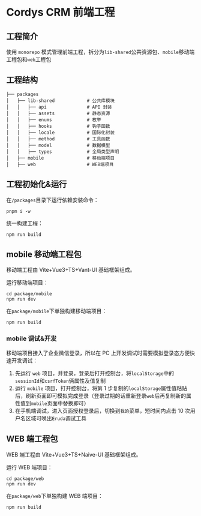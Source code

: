 # Cordys CRM 前端工程

## 工程简介

使用 `monorepo` 模式管理前端工程，拆分为`lib-shared`公共资源包、`mobile`移动端工程包和`web`工程包

## 工程结构

```plaintext
├── packages
│   ├── lib-shared            # 公共库模块
│   │   ├── api               # API 封装
│   │   ├── assets            # 静态资源
│   │   ├── enums             # 枚举
│   │   ├── hooks             # 钩子函数
│   │   ├── locale            # 国际化封装
│   │   ├── method            # 工具函数
│   │   ├── model             # 数据模型
│   │   ├── types             # 全局类型声明
│   ├── mobile                # 移动端项目
│   ├── web                   # WEB端项目
```

## 工程初始化&运行

在`/packages`目录下运行依赖安装命令：

```node
pnpm i -w
```

统一构建工程：

```node
npm run build
```

## mobile 移动端工程包

移动端工程由 Vite+Vue3+TS+Vant-UI 基础框架组成。

运行移动端项目：

```node
cd package/mobile
npm run dev
```

在`package/mobile`下单独构建移动端项目：

```node
npm run build
```

### mobile 调试&开发

移动端项目接入了企业微信登录，所以在 PC 上开发调试时需要模拟登录态方便快速开发调试：

1. 先运行 `web` 项目，并登录，登录后打开控制台，将`localStorage`中的`sessionId`和`csrfToken`俩属性及值复制
2. 运行 `mobile` 项目，打开控制台，将第 1 步复制的`localStorage`属性值粘贴后，刷新页面即可模拟完成登录（登录过期的话重新登录`web`后再复制新的属性值到`mobile`页面中替换即可）
3. 在手机端调试，进入页面授权登录后，切换到`我的`菜单，短时间内点击 10 次用户名区域可唤出`Eruda`调试工具

## WEB 端工程包

WEB 端工程由 Vite+Vue3+TS+Naive-UI 基础框架组成。

运行 WEB 端项目：

```node
cd package/web
npm run dev
```

在`package/web`下单独构建 WEB 端项目：

```node
npm run build
```